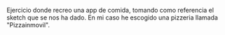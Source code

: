 Ejercicio donde recreo una app de comida, tomando como referencia el sketch que se nos ha dado. 
En mi caso he escogido una pizzeria llamada "Pizzainmovil".
